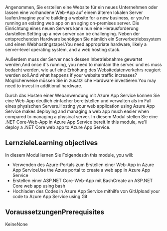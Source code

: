 <span data-ttu-id="70766-101">Angenommen, Sie erstellen eine Website für ein neues Unternehmen oder lassen eine vorhandene Web-App auf einem älteren lokalen Server laufen.</span><span class="sxs-lookup"><span data-stu-id="70766-101">Imagine you're building a website for a new business, or you're running an existing web app on an aging on-premises server.</span></span> <span data-ttu-id="70766-102">Die Einrichtung eines neuen Servers kann nun eine Herausforderung darstellen.</span><span class="sxs-lookup"><span data-stu-id="70766-102">Setting up a new server can be challenging.</span></span> <span data-ttu-id="70766-103">Neben der entsprechenden Hardware benötigen Sie nämlich ein Serverbetriebssystem und einen Webhostingstapel.</span><span class="sxs-lookup"><span data-stu-id="70766-103">You need appropriate hardware, likely a server-level operating system, and a web hosting stack.</span></span>

<span data-ttu-id="70766-104">Außerdem muss der Server nach dessen Inbetriebnahme gewartet werden,</span><span class="sxs-lookup"><span data-stu-id="70766-104">And once it's running, you need to maintain the server.</span></span> <span data-ttu-id="70766-105">und es muss bedacht werden, wie auf eine Erhöhung des Websitedatenverkehrs reagiert werden soll.</span><span class="sxs-lookup"><span data-stu-id="70766-105">And what happens if your website traffic increases?</span></span> <span data-ttu-id="70766-106">Möglicherweise müssen Sie in zusätzliche Hardware investieren.</span><span class="sxs-lookup"><span data-stu-id="70766-106">You may need to invest in additional hardware.</span></span>

<span data-ttu-id="70766-107">Durch das Hosten einer Webanwendung mit Azure App Service können Sie eine Web-App deutlich einfacher bereitstellen und verwalten als im Fall eines physischen Servers.</span><span class="sxs-lookup"><span data-stu-id="70766-107">Hosting your web application using Azure App Service makes deploying and managing a web app much easier when compared to managing a physical server.</span></span> <span data-ttu-id="70766-108">In diesem Modul stellen Sie eine .NET Core-Web-App in Azure App Service bereit.</span><span class="sxs-lookup"><span data-stu-id="70766-108">In this module, we'll deploy a .NET Core web app to Azure App Service.</span></span>

## <a name="learning-objectives"></a><span data-ttu-id="70766-109">Lernziele</span><span class="sxs-lookup"><span data-stu-id="70766-109">Learning objectives</span></span>

<span data-ttu-id="70766-110">In diesem Modul lernen Sie Folgendes:</span><span class="sxs-lookup"><span data-stu-id="70766-110">In this module, you will:</span></span>

- <span data-ttu-id="70766-111">Verwenden des Azure-Portals zum Erstellen einer Web-App in Azure App Service</span><span class="sxs-lookup"><span data-stu-id="70766-111">Use the Azure portal to create a web app in Azure App Service</span></span>
- <span data-ttu-id="70766-112">Erstellen einer ASP.NET Core-Web-App mit Bash</span><span class="sxs-lookup"><span data-stu-id="70766-112">Create an ASP.NET Core web app using bash</span></span>
- <span data-ttu-id="70766-113">Hochladen des Codes in Azure App Service mithilfe von Git</span><span class="sxs-lookup"><span data-stu-id="70766-113">Upload your code to Azure App Service using Git</span></span>

## <a name="prerequisites"></a><span data-ttu-id="70766-114">Voraussetzungen</span><span class="sxs-lookup"><span data-stu-id="70766-114">Prerequisites</span></span>  

<span data-ttu-id="70766-115">Keine</span><span class="sxs-lookup"><span data-stu-id="70766-115">None</span></span>